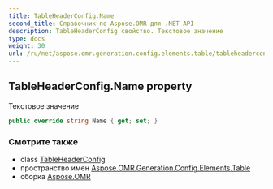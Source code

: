 ```yaml
---
title: TableHeaderConfig.Name
second_title: Справочник по Aspose.OMR для .NET API
description: TableHeaderConfig свойство. Текстовое значение
type: docs
weight: 30
url: /ru/net/aspose.omr.generation.config.elements.table/tableheaderconfig/name/
---
```

## TableHeaderConfig.Name property

Текстовое значение

```csharp
public override string Name { get; set; }
```

### Смотрите также

* class [TableHeaderConfig](../)
* пространство имен [Aspose.OMR.Generation.Config.Elements.Table](../../tableheaderconfig/)
* сборка [Aspose.OMR](../../../)


